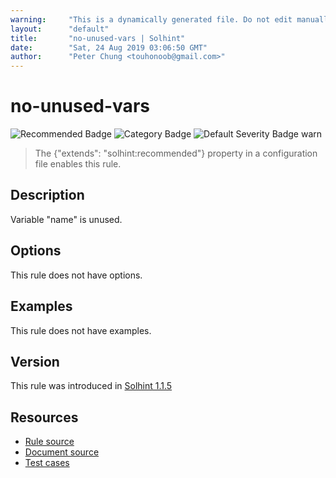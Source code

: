 ```yaml
---
warning:     "This is a dynamically generated file. Do not edit manually."
layout:      "default"
title:       "no-unused-vars | Solhint"
date:        "Sat, 24 Aug 2019 03:06:50 GMT"
author:      "Peter Chung <touhonoob@gmail.com>"
---
```


# no-unused-vars
![Recommended Badge](https://img.shields.io/badge/-Recommended-brightgreen)
![Category Badge](https://img.shields.io/badge/-Best%20Practise%20Rules-informational)
![Default Severity Badge warn](https://img.shields.io/badge/Default%20Severity-warn-yellow)
> The {"extends": "solhint:recommended"} property in a configuration file enables this rule.


## Description
Variable "name" is unused.

## Options
This rule does not have options.

## Examples
This rule does not have examples.

## Version
This rule was introduced in [Solhint 1.1.5](https://github.com/protofire/solhint/tree/v1.1.5)

## Resources
- [Rule source](https://github.com/protofire/solhint/tree/master/lib/rules/best-practises/no-unused-vars.js)
- [Document source](https://github.com/protofire/solhint/tree/master/docs/rules/best-practises/no-unused-vars.md)
- [Test cases](https://github.com/protofire/solhint/tree/master/test/rules/best-practises/no-unused-vars.js)
